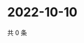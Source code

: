 # 2022-10-10

共 0 条

<!-- BEGIN WEIBO -->
<!-- 最后更新时间 Mon Oct 10 2022 17:25:06 GMT+0800 (China Standard Time) -->

<!-- END WEIBO -->
